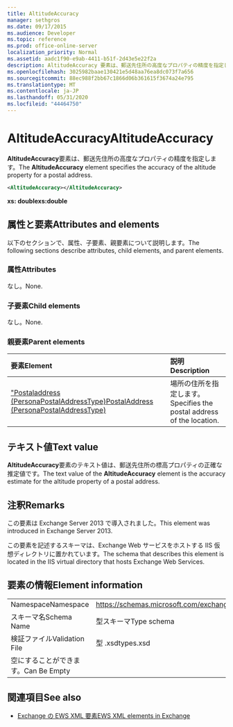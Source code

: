 ```yaml
---
title: AltitudeAccuracy
manager: sethgros
ms.date: 09/17/2015
ms.audience: Developer
ms.topic: reference
ms.prod: office-online-server
localization_priority: Normal
ms.assetid: aadc1f90-e9ab-4411-b51f-2d43e5e22f2a
description: AltitudeAccuracy 要素は、郵送先住所の高度なプロパティの精度を指定します。
ms.openlocfilehash: 3025982baae130421e5d48aa76ea8dc073f7a656
ms.sourcegitcommit: 88ec988f2bb67c1866d06b361615f3674a24e795
ms.translationtype: MT
ms.contentlocale: ja-JP
ms.lasthandoff: 05/31/2020
ms.locfileid: "44464750"
---
```

# <a name="altitudeaccuracy"></a><span data-ttu-id="ce77b-103">AltitudeAccuracy</span><span class="sxs-lookup"><span data-stu-id="ce77b-103">AltitudeAccuracy</span></span>

<span data-ttu-id="ce77b-104">**AltitudeAccuracy**要素は、郵送先住所の高度なプロパティの精度を指定します。</span><span class="sxs-lookup"><span data-stu-id="ce77b-104">The **AltitudeAccuracy** element specifies the accuracy of the altitude property for a postal address.</span></span> 
  
```XML
<AltitudeAccuracy></AltitudeAccuracy>
```

 <span data-ttu-id="ce77b-105">**xs: double**</span><span class="sxs-lookup"><span data-stu-id="ce77b-105">**xs:double**</span></span>
## <a name="attributes-and-elements"></a><span data-ttu-id="ce77b-106">属性と要素</span><span class="sxs-lookup"><span data-stu-id="ce77b-106">Attributes and elements</span></span>

<span data-ttu-id="ce77b-107">以下のセクションで、属性、子要素、親要素について説明します。</span><span class="sxs-lookup"><span data-stu-id="ce77b-107">The following sections describe attributes, child elements, and parent elements.</span></span>
  
### <a name="attributes"></a><span data-ttu-id="ce77b-108">属性</span><span class="sxs-lookup"><span data-stu-id="ce77b-108">Attributes</span></span>

<span data-ttu-id="ce77b-109">なし。</span><span class="sxs-lookup"><span data-stu-id="ce77b-109">None.</span></span>
  
### <a name="child-elements"></a><span data-ttu-id="ce77b-110">子要素</span><span class="sxs-lookup"><span data-stu-id="ce77b-110">Child elements</span></span>

<span data-ttu-id="ce77b-111">なし。</span><span class="sxs-lookup"><span data-stu-id="ce77b-111">None.</span></span>
  
### <a name="parent-elements"></a><span data-ttu-id="ce77b-112">親要素</span><span class="sxs-lookup"><span data-stu-id="ce77b-112">Parent elements</span></span>

|<span data-ttu-id="ce77b-113">**要素**</span><span class="sxs-lookup"><span data-stu-id="ce77b-113">**Element**</span></span>|<span data-ttu-id="ce77b-114">**説明**</span><span class="sxs-lookup"><span data-stu-id="ce77b-114">**Description**</span></span>|
|:-----|:-----|
|[<span data-ttu-id="ce77b-115">"Postaladdress (PersonaPostalAddressType)</span><span class="sxs-lookup"><span data-stu-id="ce77b-115">PostalAddress (PersonaPostalAddressType)</span></span>](postaladdress-personapostaladdresstype.md) <br/> |<span data-ttu-id="ce77b-116">場所の住所を指定します。</span><span class="sxs-lookup"><span data-stu-id="ce77b-116">Specifies the postal address of the location.</span></span>  <br/> |
   
## <a name="text-value"></a><span data-ttu-id="ce77b-117">テキスト値</span><span class="sxs-lookup"><span data-stu-id="ce77b-117">Text value</span></span>

<span data-ttu-id="ce77b-118">**AltitudeAccuracy**要素のテキスト値は、郵送先住所の標高プロパティの正確な推定値です。</span><span class="sxs-lookup"><span data-stu-id="ce77b-118">The text value of the **AltitudeAccuracy** element is the accuracy estimate for the altitude property of a postal address.</span></span> 
  
## <a name="remarks"></a><span data-ttu-id="ce77b-119">注釈</span><span class="sxs-lookup"><span data-stu-id="ce77b-119">Remarks</span></span>

<span data-ttu-id="ce77b-120">この要素は Exchange Server 2013 で導入されました。</span><span class="sxs-lookup"><span data-stu-id="ce77b-120">This element was introduced in Exchange Server 2013.</span></span>
  
<span data-ttu-id="ce77b-121">この要素を記述するスキーマは、Exchange Web サービスをホストする IIS 仮想ディレクトリに置かれています。</span><span class="sxs-lookup"><span data-stu-id="ce77b-121">The schema that describes this element is located in the IIS virtual directory that hosts Exchange Web Services.</span></span>
  
## <a name="element-information"></a><span data-ttu-id="ce77b-122">要素の情報</span><span class="sxs-lookup"><span data-stu-id="ce77b-122">Element information</span></span>

|||
|:-----|:-----|
|<span data-ttu-id="ce77b-123">Namespace</span><span class="sxs-lookup"><span data-stu-id="ce77b-123">Namespace</span></span>  <br/> |https://schemas.microsoft.com/exchange/services/2006/types  <br/> |
|<span data-ttu-id="ce77b-124">スキーマ名</span><span class="sxs-lookup"><span data-stu-id="ce77b-124">Schema Name</span></span>  <br/> |<span data-ttu-id="ce77b-125">型スキーマ</span><span class="sxs-lookup"><span data-stu-id="ce77b-125">Type schema</span></span>  <br/> |
|<span data-ttu-id="ce77b-126">検証ファイル</span><span class="sxs-lookup"><span data-stu-id="ce77b-126">Validation File</span></span>  <br/> |<span data-ttu-id="ce77b-127">型 .xsd</span><span class="sxs-lookup"><span data-stu-id="ce77b-127">types.xsd</span></span>  <br/> |
|<span data-ttu-id="ce77b-128">空にすることができます。</span><span class="sxs-lookup"><span data-stu-id="ce77b-128">Can Be Empty</span></span>  <br/> ||
   
## <a name="see-also"></a><span data-ttu-id="ce77b-129">関連項目</span><span class="sxs-lookup"><span data-stu-id="ce77b-129">See also</span></span>

- [<span data-ttu-id="ce77b-130">Exchange の EWS XML 要素</span><span class="sxs-lookup"><span data-stu-id="ce77b-130">EWS XML elements in Exchange</span></span>](ews-xml-elements-in-exchange.md)

